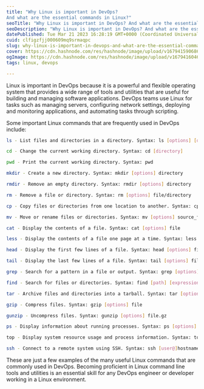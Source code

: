 ```yaml
---
title: "Why Linux is important in DevOps? 
And what are the essential commands in Linux?"
seoTitle: "Why Linux is important in DevOps? And what are the essential commands"
seoDescription: "Why Linux is important in DevOps? And what are the essential commands in Linux?"
datePublished: Tue Mar 21 2023 16:28:19 GMT+0000 (Coordinated Universal Time)
cuid: clfigzfjj000609mq9srmaqpc
slug: why-linux-is-important-in-devops-and-what-are-the-essential-commands-in-linux
cover: https://cdn.hashnode.com/res/hashnode/image/upload/v1679415906866/7d930149-41de-4700-ae52-a11734d50103.jpeg
ogImage: https://cdn.hashnode.com/res/hashnode/image/upload/v1679416046429/c5fb3f45-af8c-4d2f-8bb4-4709aa388e5c.jpeg
tags: linux, devops

---
```


Linux is important in DevOps because it is a powerful and flexible operating system that provides a wide range of tools and utilities that are useful for building and managing software applications. DevOps teams use Linux for tasks such as managing servers, configuring network settings, deploying and monitoring applications, and automating tasks through scripting.

Some important Linux commands that are frequently used in DevOps include:

```bash
ls - List files and directories in a directory. Syntax: ls [options] [directory]
```

```bash
cd - Change the current working directory. Syntax: cd [directory]
```

```bash
pwd - Print the current working directory. Syntax: pwd
```

```bash
mkdir - Create a new directory. Syntax: mkdir [options] directory
```

```bash
rmdir - Remove an empty directory. Syntax: rmdir [options] directory
```

```bash
rm - Remove a file or directory. Syntax: rm [options] file/directory
```

```bash
cp - Copy files or directories from one location to another. Syntax: cp [options] source_file destination_file
```

```bash
mv - Move or rename files or directories. Syntax: mv [options] source_file destination_file
```

```bash
cat - Display the contents of a file. Syntax: cat [options] file
```

```bash
less - Display the contents of a file one page at a time. Syntax: less [options] file
```

```bash
head - Display the first few lines of a file. Syntax: head [options] file
```

```bash
tail - Display the last few lines of a file. Syntax: tail [options] file
```

```bash
grep - Search for a pattern in a file or output. Syntax: grep [options] pattern file
```

```bash
find - Search for files or directories. Syntax: find [path] [expression]
```

```bash
tar - Archive files and directories into a tarball. Syntax: tar [options] archive_name file(s)_to_archive
```

```bash
gzip - Compress files. Syntax: gzip [options] file
```

```bash
gunzip - Uncompress files. Syntax: gunzip [options] file.gz
```

```bash
ps - Display information about running processes. Syntax: ps [options]
```

```bash
top - Display system resource usage and process information. Syntax: top
```

```bash
ssh - Connect to a remote system using SSH. Syntax: ssh [user@]hostname
```

These are just a few examples of the many useful Linux commands that are commonly used in DevOps. Becoming proficient in Linux command line tools and utilities is an essential skill for any DevOps engineer or developer working in a Linux environment.